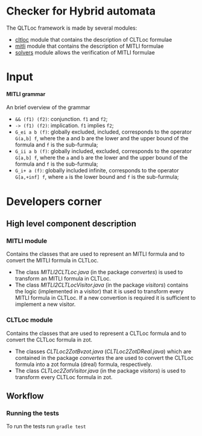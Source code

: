 # Checker for Hybrid automata

The QLTLoc framework is made by several modules:

* [cltloc](/cltloc) module that contains the description of CLTLoc formulae
* [mitli](/mitli) module that contains the description of  MITLI formulae
* [solvers](/solvers) module allows the verification of MITLI formulae


# Input
#### MITLI grammar

An brief overview of the grammar
* `&& (f1) (f2)`: conjunction. `f1` and `f2`;
* `-> (f1) (f2)`: implication. `f1` implies `f2`;
* `G_ei a b (f)`: globally excluded, included, corresponds to the operator `G(a,b] f`, where the a and b are the lower and the upper bound of the formula and `f` is the sub-furmula;
* `G_ii a b (f)`: globally included, excluded, corresponds to the operator `G[a,b] f`, where the `a` and `b` are the lower and the upper bound of the formula and `f` is the sub-furmula;
* `G_i+ a (f)`: globally included infinite, corresponds to the operator `G[a,+inf] f`, where `a` is the lower bound and `f` is the sub-furmula;





# Developers corner

## High level component description
### MITLI module
Contains the classes that are used to represent an MITLI formula and to convert the MITLI formula in CLTLoc. 

* The class *MITLI2CLTLoc.java* (in the package *convertes*) is used to transform an MITLI formula in CLTLoc.
* The class *MITLI2CLTLocVisitor.java* (in the package *visitors*) contains the logic (implemented in a visitor) that it is used to transform every MITLI formula in CLTLoc. 
If a new convertion is required it is sufficient to implement a new visitor.

### CLTLoc module
Contains the classes that are used to represent a CLTLoc formula and to convert the CLTLoc formula in zot.
* The classes *CLTLoc2ZotBvzot.java* (*CLTLoc2ZotDReal.java*) which are contained in the package *convertes* the are used to convert the CLTLoc formula into a zot formula (dreal) formula, respectively.
* The class *CLTLoc2ZotVisitor.java* (in the package *visitors*) is used to transform every CLTLoc formula in zot.


## Workflow
### Running the tests
To run the tests run
`gradle test`

